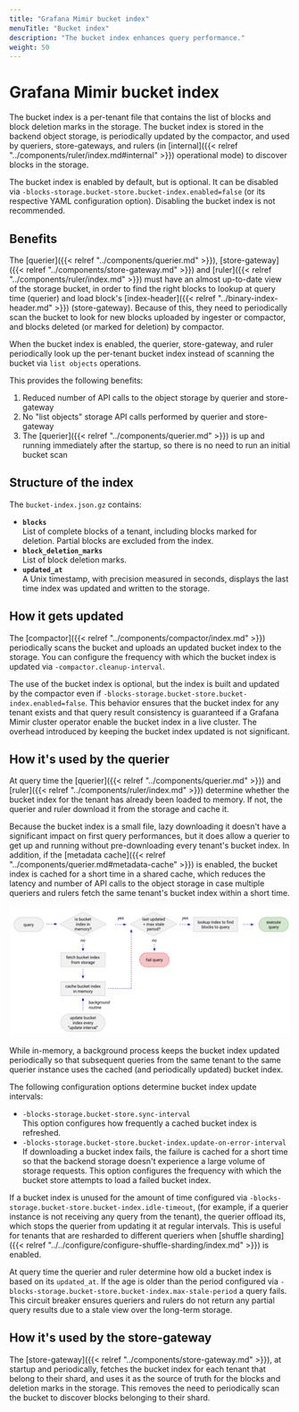```yaml
---
title: "Grafana Mimir bucket index"
menuTitle: "Bucket index"
description: "The bucket index enhances query performance."
weight: 50
---
```


# Grafana Mimir bucket index

The bucket index is a per-tenant file that contains the list of blocks and block deletion marks in the storage. The bucket index is stored in the backend object storage, is periodically updated by the compactor, and used by queriers, store-gateways, and rulers (in [internal]({{< relref "../components/ruler/index.md#internal" >}}) operational mode) to discover blocks in the storage.

The bucket index is enabled by default, but is optional. It can be disabled via `-blocks-storage.bucket-store.bucket-index.enabled=false` (or its respective YAML configuration option).
Disabling the bucket index is not recommended.

## Benefits

The [querier]({{< relref "../components/querier.md" >}}), [store-gateway]({{< relref "../components/store-gateway.md" >}}) and [ruler]({{< relref "../components/ruler/index.md" >}}) must have an almost up-to-date view of the storage bucket, in order to find the right blocks to lookup at query time (querier) and load block's [index-header]({{< relref "../binary-index-header.md" >}}) (store-gateway).
Because of this, they need to periodically scan the bucket to look for new blocks uploaded by ingester or compactor, and blocks deleted (or marked for deletion) by compactor.

When the bucket index is enabled, the querier, store-gateway, and ruler periodically look up the per-tenant bucket index instead of scanning the bucket via `list objects` operations.

This provides the following benefits:

1. Reduced number of API calls to the object storage by querier and store-gateway
1. No "list objects" storage API calls performed by querier and store-gateway
1. The [querier]({{< relref "../components/querier.md" >}}) is up and running immediately after the startup, so there is no need to run an initial bucket scan

## Structure of the index

The `bucket-index.json.gz` contains:

- **`blocks`**<br />
  List of complete blocks of a tenant, including blocks marked for deletion. Partial blocks are excluded from the index.
- **`block_deletion_marks`**<br />
  List of block deletion marks.
- **`updated_at`**<br />
  A Unix timestamp, with precision measured in seconds, displays the last time index was updated and written to the storage.

## How it gets updated

The [compactor]({{< relref "../components/compactor/index.md" >}}) periodically scans the bucket and uploads an updated bucket index to the storage.
You can configure the frequency with which the bucket index is updated via `-compactor.cleanup-interval`.

The use of the bucket index is optional, but the index is built and updated by the compactor even if `-blocks-storage.bucket-store.bucket-index.enabled=false`.
This behavior ensures that the bucket index for any tenant exists and that query result consistency is guaranteed if a Grafana Mimir cluster operator enable the bucket index in a live cluster.
The overhead introduced by keeping the bucket index updated is not significant.

## How it's used by the querier

At query time the [querier]({{< relref "../components/querier.md" >}}) and [ruler]({{< relref "../components/ruler/index.md" >}}) determine whether the bucket index for the tenant has already been loaded to memory.
If not, the querier and ruler download it from the storage and cache it.

Because the bucket index is a small file, lazy downloading it doesn't have a significant impact on first query performances, but it does allow a querier to get up and running without pre-downloading every tenant's bucket index.
In addition, if the [metadata cache]({{< relref "../components/querier.md#metadata-cache" >}}) is enabled, the bucket index is cached for a short time in a shared cache, which reduces the latency and number of API calls to the object storage in case multiple queriers and rulers fetch the same tenant's bucket index within a short time.

![Querier - Bucket index](bucket-index-querier-workflow.png)

<!-- Diagram source at https://docs.google.com/presentation/d/1bHp8_zcoWCYoNU2AhO2lSagQyuIrghkCncViSqn14cU/edit -->

While in-memory, a background process keeps the bucket index updated periodically so that subsequent queries from the same tenant to the same querier instance uses the cached (and periodically updated) bucket index.

The following configuration options determine bucket index update intervals:

- `-blocks-storage.bucket-store.sync-interval`<br />
  This option configures how frequently a cached bucket index is refreshed.
- `-blocks-storage.bucket-store.bucket-index.update-on-error-interval`<br />
  If downloading a bucket index fails, the failure is cached for a short time so that the backend storage doesn't experience a large volume of storage requests.
  This option configures the frequency with which the bucket store attempts to load a failed bucket index.

If a bucket index is unused for the amount of time configured via `-blocks-storage.bucket-store.bucket-index.idle-timeout`, (for example, if a querier instance is not receiving any query from the tenant), the querier offload its, which stops the querier from updating it at regular intervals.
This is useful for tenants that are resharded to different queriers when [shuffle sharding]({{< relref "../../configure/configure-shuffle-sharding/index.md" >}}) is enabled.

At query time the querier and ruler determine how old a bucket index is based on its `updated_at`.
If the age is older than the period configured via `-blocks-storage.bucket-store.bucket-index.max-stale-period` a query fails.
This circuit breaker ensures queriers and rulers do not return any partial query results due to a stale view over the long-term storage.

## How it's used by the store-gateway

The [store-gateway]({{< relref "../components/store-gateway.md" >}}), at startup and periodically, fetches the bucket index for each tenant that belong to their shard, and uses it as the source of truth for the blocks and deletion marks in the storage. This removes the need to periodically scan the bucket to discover blocks belonging to their shard.
